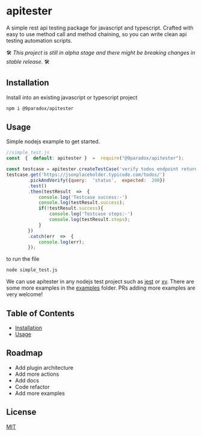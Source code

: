 # apitester

A simple rest api testing package for javascript and typescript. 
Crafted with easy to use method call and method chaining, so you can write clean api testing automation scripts.

🛠️ *This project is still in alpha stage and there might be breaking changes in stable release.* 🛠️

## Installation

Install into an existing javascript or typescript project

```bash
npm i @9paradox/apitester
```

## Usage

Simple nodejs example to get started.

```javascript
//simple_test.js
const  {  default: apitester }  =  require("@9paradox/apitester");

const testcase = apitester.createTestCase('verify todos endpoint returns status 200');
testcase.get('https://jsonplaceholder.typicode.com/todos/')
		.pickAndVerify({query:  'status',  expected:  200})
		.test()
		.then(testResult  =>  {
			console.log('Testcase success:-')
			console.log(testResult.success);
			if(!testResult.success){
				console.log('Testcase steps:-')
				console.log(testResult.steps);
			}
		})
		.catch(err  =>  {
			console.log(err);
		});
```

to run the file

```bash
node simple_test.js
```

We can use apitester in any nodejs test project such as [jest](https://jestjs.io/docs/getting-started) or [xv](https://github.com/typicode/xv). 
There are some more examples in the [examples](https://github.com/9paradox/apitester/tree/main/examples) folder. 
PRs adding more examples are very welcome!

## Table of Contents

-	[Installation](https://github.com/9paradox/apitester#Installation)
-	[Usage](https://github.com/9paradox/apitester#Usage)

## Roadmap

- Add plugin architecture 
- Add more actions
- Add docs
- Code refactor
- Add more examples

## License
[MIT](https://raw.githubusercontent.com/9paradox/apitester/main/LICENSE)


